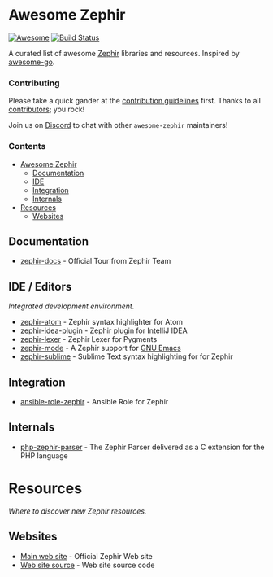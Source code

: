 # Awesome Zephir

[![Awesome][awesome-badge]][awesome-link]
[![Build Status][build-status]][build-link]

A curated list of awesome [Zephir][zephir-gh] libraries and resources.
Inspired by [awesome-go][awesome-go].

### Contributing

Please take a quick gander at the [contribution guidelines](./CONTRIBUTING.md) first.
Thanks to all [contributors](https://github.com/phalcon/awesome-zephir/graphs/contributors); you rock!

Join us on [Discord](https://discordapp.com/invite/PNFsSsr) to chat with other `awesome-zephir` maintainers!

### Contents

- [Awesome Zephir](#awesome-zephir)
    - [Documentation](#documentation)
    - [IDE](#ide)
    - [Integration](#integration)
    - [Internals](#internals)
- [Resources](#resources)
    - [Websites](#websites)

## Documentation

- [zephir-docs](https://github.com/phalcon/zephir-docs) - Official Tour from Zephir Team


## IDE / Editors

*Integrated development environment.*

- [zephir-atom](https://github.com/phalcon/zephir-atom) - Zephir syntax highlighter for Atom
- [zephir-idea-plugin](https://github.com/phalcon/zephir-idea-plugin) - Zephir plugin for IntelliJ IDEA
- [zephir-lexer](https://github.com/phalcon/zephir-lexer) - Zephir Lexer for Pygments
- [zephir-mode](https://github.com/sergeyklay/zephir-mode) - A Zephir support for [GNU Emacs](https://www.gnu.org/software/emacs/)
- [zephir-sublime](https://github.com/phalcon/zephir-sublime) - Sublime Text syntax highlighting for for Zephir


## Integration

- [ansible-role-zephir](https://github.com/phalcon/ansible-role-zephir) - Ansible Role for Zephir

## Internals

- [php-zephir-parser](https://github.com/phalcon/php-zephir-parser) - The Zephir Parser delivered as a C extension for the PHP language

# Resources

*Where to discover new Zephir resources.*

## Websites

- [Main web site](https://zephir-lang.com) - Official Zephir Web site
- [Web site source](https://github.com/phalcon/zephir-website) - Web site source code

[awesome-badge]: https://cdn.rawgit.com/sindresorhus/awesome/d7305f38d29fed78fa85652e3a63e154dd8e8829/media/badge.svg
[awesome-link]: https://github.com/sindresorhus/awesome
[build-status]: https://api.travis-ci.org/phalcon/awesome-zephir.svg?branch=master
[build-link]: https://travis-ci.org/phalcon/awesome-zephir
[zephir-gh]: https://github.com/phalcon/zephir
[awesome-go]: https://github.com/avelino/awesome-go
